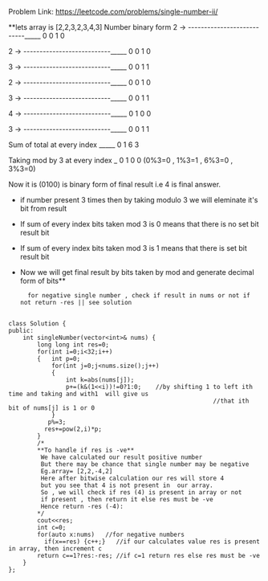 
Problem Link: https://leetcode.com/problems/single-number-ii/


**lets array is [2,2,3,2,3,4,3]
Number binary form
2 ->   ---------------------------_____           0 0 1 0

2 ->   ---------------------------_____           0 0 1 0

3 ->   ---------------------------_____           0 0 1 1

2 ->   ---------------------------_____           0 0 1 0

3 ->   ---------------------------_____           0 0 1 1

4 ->   ---------------------------_____           0 1 0 0

3 ->   ---------------------------_____           0 0 1 1

Sum of total at every index _____                 0 1 6 3

Taking mod by 3 at every index     _              0 1 0 0  (0%3=0 , 1%3=1 , 6%3=0 , 3%3=0)

Now it is (0100) is binary form of final result i.e 4 is final answer.

 * if number present 3 times then by taking modulo 3 we will eleminate it's bit from result
 * If sum of every index bits taken mod 3 is 0 means that there is no set bit result bit
 * If sum of every index bits taken mod 3 is 1 means that there is set bit result bit
 * Now we will get final result by bits taken by mod and generate decimal form of bits**
 
         for negative single number , check if result in nums or not if not return -res || see solution
```

class Solution {
public:
    int singleNumber(vector<int>& nums) {
        long long int res=0;
        for(int i=0;i<32;i++)
        {   int p=0;
            for(int j=0;j<nums.size();j++)
            {   
			    int k=abs(nums[j]);
                p+=(k&(1<<i))!=0?1:0;    //by shifting 1 to left ith time and taking and with1  will give us 
				                                         //that ith bit of nums[j] is 1 or 0
            } 
           p%=3; 
          res+=pow(2,i)*p;
        } 
		/*
		**To handle if res is -ve**
		 We have calculated our result positive number
		 But there may be chance that single number may be negative
		 Eg.array= [2,2,-4,2]
		 Here after bitwise calculation our res will store 4 
		 but you see that 4 is not present in  our array.
		 So , we will check if res (4) is present in array or not
		 if present , then return it else res must be -ve
		 Hence return -res (-4):
		*/
        cout<<res;
        int c=0;
        for(auto x:nums)   //for negative numbers
          if(x==res) {c++;}   //if our calculates value res is present in array, then increment c
        return c==1?res:-res; //if c=1 return res else res must be -ve
    }
};
```
